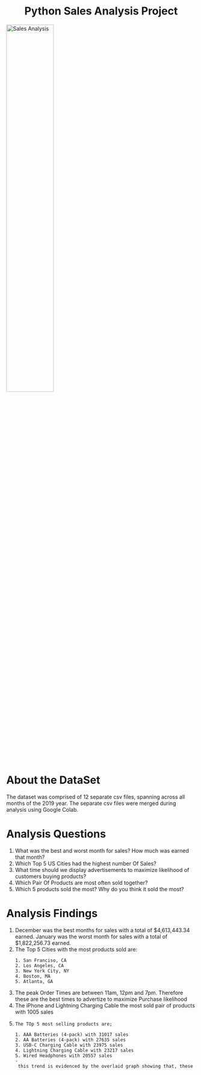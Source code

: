 <h1 align="center">Python Sales Analysis Project</h1>

<img align="center" src="https://media.istockphoto.com/id/539953664/photo/business-success-with-growing-rising-charts-and-businessman-in-background.jpg?s=612x612&w=0&k=20&c=s9ownrOZkwgHwZdr9AQqPpfMxwh-KwRZZxPnXbECQUo="
     alt="Sales Analysis"  width="50%"/>
  
  
<h1 align="left">About the DataSet</h1>
<p align="left"> The dataset was comprised of 12 separate csv files, spanning across all months of the 2019 year. The separate csv files were merged during analysis using Google Colab.</p>
  
 
 
 <h1>Analysis Questions</h1>
 <ol>
     <li>What was the best and worst month for sales? How much was earned that month?</li>
     <li>Which Top 5 US Cities had the highest number Of Sales?</li>
     <li>What time should we display advertisements to maximize likelihood of customers buying products?</li>
     <li>Which Pair Of Products are most often sold together?</li>
     <li>Which 5 products sold the most? Why do you think it sold the most?</li>
</ol>


    
<h1>Analysis Findings</h1>
<ol>
     <li>December was the best months for sales with a total of $4,613,443.34 earned. January was the worst month for sales with a total of $1,822,256.73 earned.
</li>
     <li>   The Top 5 Cities with the most products sold are:

    1. San Franciso, CA
    2. Los Angeles, CA
    3. New York City, NY
    4. Boston, MA
    5. Atlanta, GA
</li>
     <li> The peak Order Times are between 11am, 12pm and 7pm. Therefore these are the best times to advertize to maximize Purchase likelihood</li>
     <li> The iPhone and Lightning Charging Cable the most sold pair of products with 1005 sales</li>
     <li>
  
    The TOp 5 most selling products are;

    1. AAA Batteries (4-pack) with 31017 sales
    2. AA Batteries (4-pack) with 27635 sales
    3. USB-C Charging Cable with 23975 sales
    4. Lightning Charging Cable with 23217 sales
    5. Wired Headphones with 20557 sales
    - this trend is evidenced by the overlaid graph showing that, these products had the most sales because of the affordable price
  </li>
</ol>
